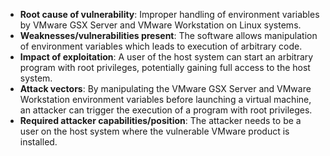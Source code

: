 - **Root cause of vulnerability**: Improper handling of environment variables by VMware GSX Server and VMware Workstation on Linux systems.
- **Weaknesses/vulnerabilities present**: The software allows manipulation of environment variables which leads to execution of arbitrary code.
- **Impact of exploitation**: A user of the host system can start an arbitrary program with root privileges, potentially gaining full access to the host system.
- **Attack vectors**: By manipulating the VMware GSX Server and VMware Workstation environment variables before launching a virtual machine, an attacker can trigger the execution of a program with root privileges.
- **Required attacker capabilities/position**: The attacker needs to be a user on the host system where the vulnerable VMware product is installed.